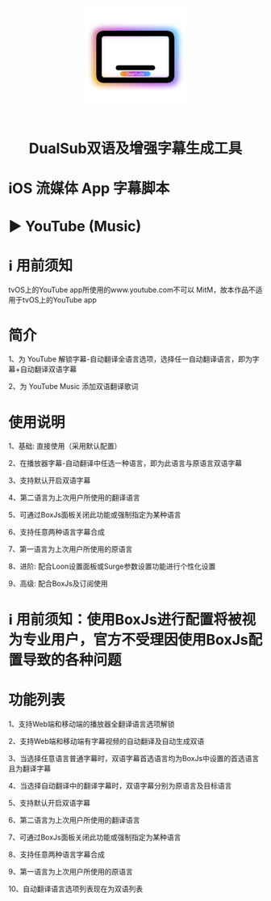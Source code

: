 <div align="center">
<br>
<img width="200" src="https://raw.githubusercontent.com/BOBOLAOSHIV587/Rules/main/Surge/Dualsub/JS/DualSubs.png">
<br>
<br>
<h1 align="center">DualSub双语及增强字幕生成工具<h1>
</div>


# iOS 流媒体 App 字幕脚本


# ▶️ YouTube (Music)

# ℹ️ 用前须知

tvOS上的YouTube app所使用的www.youtube.com不可以 MitM，故本作品不适用于tvOS上的YouTube app

# 简介

1、为 YouTube 解锁字幕-自动翻译全语言选项，选择任一自动翻译语言，即为字幕+自动翻译双语字幕

2、为 YouTube Music 添加双语翻译歌词

# 使用说明

1、基础: 直接使用（采用默认配置）

2、在播放器字幕-自动翻译中任选一种语言，即为此语言与原语言双语字幕

3、支持默认开启双语字幕

4、第二语言为上次用户所使用的翻译语言

5、可通过BoxJs面板关闭此功能或强制指定为某种语言

6、支持任意两种语言字幕合成

7、第一语言为上次用户所使用的原语言

8、进阶: 配合Loon设置面板或Surge参数设置功能进行个性化设置

9、高级: 配合BoxJs及订阅使用

# ℹ️ 用前须知：使用BoxJs进行配置将被视为专业用户，官方不受理因使用BoxJs配置导致的各种问题

# 功能列表

1、支持Web端和移动端的播放器全翻译语言选项解锁

2、支持Web端和移动端有字幕视频的自动翻译及自动生成双语

3、当选择任意语言普通字幕时，双语字幕首选语言均为BoxJs中设置的首选语言且为翻译字幕

4、当选择自动翻译中的翻译字幕时，双语字幕分别为原语言及目标语言

5、支持默认开启双语字幕

6、第二语言为上次用户所使用的翻译语言

7、可通过BoxJs面板关闭此功能或强制指定为某种语言

8、支持任意两种语言字幕合成

9、第一语言为上次用户所使用的原语言

10、自动翻译语言选项列表现在为双语列表
